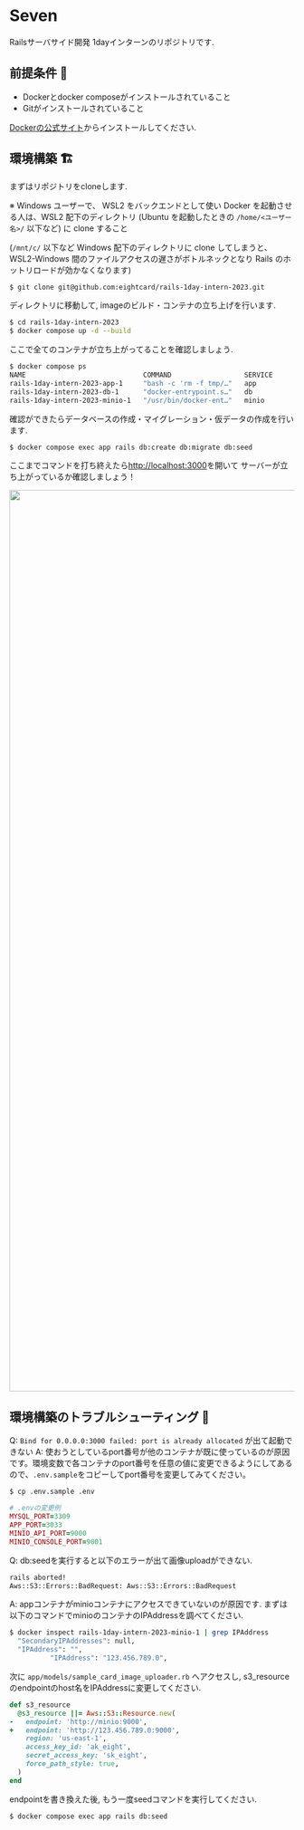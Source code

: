 # Seven

Railsサーバサイド開発 1dayインターンのリポジトリです.

## 前提条件 📝

- Dockerとdocker composeがインストールされていること
- Gitがインストールされていること


[Dockerの公式サイト](https://docs.docker.com/get-docker/)からインストールしてください.



## 環境構築 🏗
まずはリポジトリをcloneします.

※ Windows ユーザーで、 WSL2 をバックエンドとして使い Docker を起動させる人は、WSL2 配下のディレクトリ (Ubuntu を起動したときの `/home/<ユーザー名>/` 以下など) に clone すること

(`/mnt/c/` 以下など Windows 配下のディレクトリに clone してしまうと、WSL2-Windows 間のファイルアクセスの遅さがボトルネックとなり Rails のホットリロードが効かなくなります)

```zsh
$ git clone git@github.com:eightcard/rails-1day-intern-2023.git
```

ディレクトリに移動して, imageのビルド・コンテナの立ち上げを行います.

```zsh
$ cd rails-1day-intern-2023
$ docker compose up -d --build
```

ここで全てのコンテナが立ち上がってることを確認しましょう.
```zsh
$ docker compose ps
NAME                             COMMAND                  SERVICE             STATUS              PORTS
rails-1day-intern-2023-app-1     "bash -c 'rm -f tmp/…"   app                 running             0.0.0.0:3000->3000/tcp
rails-1day-intern-2023-db-1      "docker-entrypoint.s…"   db                  running             0.0.0.0:3306->3306/tcp
rails-1day-intern-2023-minio-1   "/usr/bin/docker-ent…"   minio               running             0.0.0.0:9000-9001->9000-9001/tcp
```


確認ができたらデータベースの作成・マイグレーション・仮データの作成を行います.
```
$ docker compose exec app rails db:create db:migrate db:seed
```

ここまでコマンドを打ち終えたら[http://localhost:3000](http://localhost:3000)を開いて
サーバーが立ち上がっているか確認しましょう！

<img width="1593" src="https://user-images.githubusercontent.com/34616575/132801612-91c831b2-7305-4287-8063-9f05d20f213b.png">

## 環境構築のトラブルシューティング 🤔
Q: `Bind for 0.0.0.0:3000 failed: port is already allocated` が出て起動できない
A: 使おうとしているport番号が他のコンテナが既に使っているのが原因です。環境変数で各コンテナのport番号を任意の値に変更できるようにしてあるので、`.env.sample`をコピーしてport番号を変更してみてください。
```bash
$ cp .env.sample .env
```
```ruby
# .envの変更例
MYSQL_PORT=3309
APP_PORT=3033
MINIO_API_PORT=9000
MINIO_CONSOLE_PORT=9001
```

Q: db:seedを実行すると以下のエラーが出て画像uploadができない.
```bash
rails aborted!
Aws::S3::Errors::BadRequest: Aws::S3::Errors::BadRequest
```

A: appコンテナがminioコンテナにアクセスできていないのが原因です. まずは以下のコマンドでminioのコンテナのIPAddressを調べてください.
```bash
$ docker inspect rails-1day-intern-2023-minio-1 | grep IPAddress
  "SecondaryIPAddresses": null,
  "IPAddress": "",
          "IPAddress": "123.456.789.0",
```
次に `app/models/sample_card_image_uploader.rb` へアクセスし, s3_resourceのendpointのhost名をIPAddressに変更してください.

```ruby
def s3_resource
  @s3_resource ||= Aws::S3::Resource.new(
-   endpoint: 'http://minio:9000',
+   endpoint: 'http://123.456.789.0:9000',
    region: 'us-east-1',
    access_key_id: 'ak_eight',
    secret_access_key: 'sk_eight',
    force_path_style: true,
  )
end
```
endpointを書き換えた後, もう一度seedコマンドを実行してください.
```bash
$ docker compose exec app rails db:seed
```
